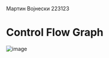 Мартин Војнески 223123

# Control Flow Graph

![image](https://github.com/martinvojneski/SI_2024_lab2_223123/assets/78412157/c8efa89f-fbb0-4c17-9d62-cd70087d05b3)
